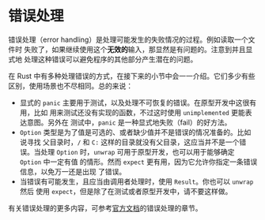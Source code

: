 # 错误处理

错误处理（error handling）是处理可能发生的失败情况的过程。例如读取一个文件时
失败了，如果继续使用这个**无效的**输入，那显然是有问题的。注意到并且显式地
处理这种错误可以避免程序的其他部分产生潜在的问题。

在 Rust 中有多种处理错误的方式，在接下来的小节中会一一介绍。它们多少有些
区别，使用场景也不尽相同。总的来说：

* 显式的 `panic` 主要用于测试，以及处理不可恢复的错误。在原型开发中这很有用，比如
  用来测试还没有实现的函数，不过这时使用 `unimplemented` 更能表达意图。另外在
  测试中，`panic` 是一种显式地失败（fail）的好方法。
* `Option` 类型是为了值是可选的、或者缺少值并不是错误的情况准备的。比如说寻找
  父目录时，`/` 和 `C:` 这样的目录就没有父目录，这应当并不是一个错误。当处理
  `Option` 时，`unwrap` 可用于原型开发，也可以用于能够确定 `Option` 中一定有值
  的情形。然而 `expect` 更有用，因为它允许你指定一条错误信息，以免万一还是出现
  了错误。
* 当错误有可能发生，且应当由调用者处理时，使用 `Result`。你也可以 `unwrap` 然后
  使用 `expect`，但是除了在测试或者原型开发中，请不要这样做。

有关错误处理的更多内容，可参考[官方文档][book]的错误处理的章节。

[book]: https://doc.rust-lang.org/book/error-handling.html
